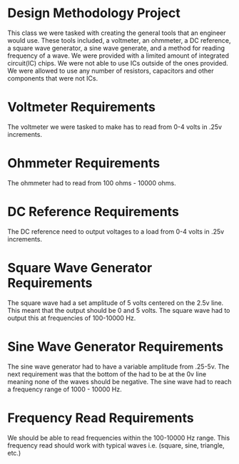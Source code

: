 # Design Methodology Project
This class we were tasked with creating the general tools that an engineer would use. These tools included, a voltmeter, an ohmmeter, a DC reference, a square wave generator, a sine wave generate, and a method for reading frequency of a wave. We were provided with a limited amount of integrated circuit(IC) chips. We were not able to use ICs outside of the ones provided. We were allowed to use any number of resistors, capacitors and other components that were not ICs.

# Voltmeter Requirements
The voltmeter we were tasked to make has to read from 0-4 volts in .25v increments. 

# Ohmmeter Requirements 
The ohmmeter had to read from 100 ohms - 10000 ohms.

# DC Reference Requirements
The DC reference need to output voltages to a load from 0-4 volts in .25v increments.

# Square Wave Generator Requirements
The square wave had a set amplitude of 5 volts centered on the 2.5v line. This meant that the output should be 0 and 5 volts. The square wave had to output this at frequencies of 100-10000 Hz.

# Sine Wave Generator Requirements
The sine wave generator had to have a variable amplitude from .25-5v. The next requirement was that the bottom of the had to be at the 0v line meaning none of the waves should be negative. The sine wave had to reach a frequency range of 1000 - 10000 Hz.

# Frequency Read Requirements
We should be able to read frequencies within the 100-10000 Hz range. This frequency read should work with typical waves i.e. (square, sine, triangle, etc.)
